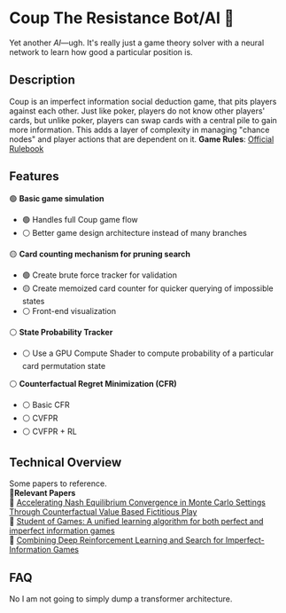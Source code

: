 # Coup The Resistance Bot/AI 🚀  
Yet another *AI*—ugh. It's really just a game theory solver with a neural network to learn how good a particular position is. 


## Description
Coup is an imperfect information social deduction game, that pits players against each other. Just like poker, players do not know other players' cards, but unlike poker, players can swap cards with a central pile to gain more information. This adds a layer of complexity in managing "chance nodes" and player actions that are dependent on it. 
**Game Rules**: [Official Rulebook](https://cdn.1j1ju.com/medias/1e/da/43-the-resistance-rulebook.pdf)

## Features
🟢 **Basic game simulation**  
  - 🟢 Handles full Coup game flow  
  - ⚪ Better game design architecture instead of many branches  
  
🟡 **Card counting mechanism for pruning search**  
  - 🟢 Create brute force tracker for validation  
  - 🟡 Create memoized card counter for quicker querying of impossible states  
  - ⚪ Front-end visualization  

⚪ **State Probability Tracker**  
  - ⚪ Use a GPU Compute Shader to compute probability of a particular card permutation state  

⚪ **Counterfactual Regret Minimization (CFR)**  
  - ⚪ Basic CFR  
  - ⚪ CVFPR  
  - ⚪ CVFPR + RL  

## Technical Overview
Some papers to reference.  
📖**Relevant Papers**  
  📜 [Accelerating Nash Equilibrium Convergence in Monte Carlo Settings Through Counterfactual Value Based Fictitious Play](https://arxiv.org/abs/2309.03084)  
  📜 [Student of Games: A unified learning algorithm for both perfect and imperfect information games](https://arxiv.org/abs/2112.03178)  
  📜 [Combining Deep Reinforcement Learning and Search for Imperfect-Information Games](https://arxiv.org/abs/2007.13544)  

## FAQ
No I am not going to simply dump a transformer architecture.
